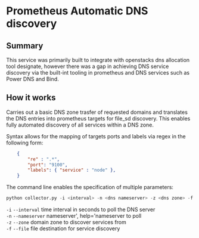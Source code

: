 Prometheus Automatic DNS discovery
==================================
## Summary
This service was primarily built to integrate with openstacks dns allocation tool designate, however there was a gap in achieving DNS service
discovery via the built-int tooling in prometheus and DNS services such as Power DNS and Bind.
## How it works
Carries out a basic DNS zone trasfer of requested domains and translates the DNS entries into prometheus targets for file_sd discovery. 
This enables fully automated discovery of all services within a DNS zone. 

Syntax allows for the mapping of targets ports and labels via regex in the following form:

```json
	{
		"re" : ".*",
		"port": "9100",
		"labels": { "service" : "node" },
	}
```

The command line enables the specification of multiple parameters:
```python
python collector.py -i <interval> -n <dns nameserver> -z <dns zone> -f <prometheus sd file>
```
`-i` `--interval`  time interval in seconds to poll the DNS server<br />
`-n` `--nameserver` nameserver', help='nameserver to poll<br />
`-z` `--zone` domain zone to discover services from<br />
`-f` `--file` file destination for service discovery<br />
